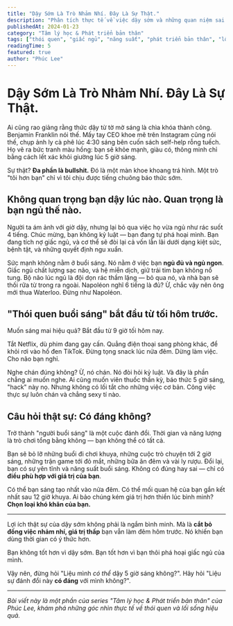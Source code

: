 ```yaml
---
title: "Dậy Sớm Là Trò Nhảm Nhí. Đây Là Sự Thật."
description: "Phân tích thực tế về việc dậy sớm và những quan niệm sai lầm phổ biến. Tại sao chất lượng giấc ngủ quan trọng hơn thời gian thức dậy và cách xây dựng thói quen hiệu quả."
publishedAt: 2024-01-23
category: "Tâm lý học & Phát triển bản thân"
tags: ["thói quen", "giấc ngủ", "năng suất", "phát triển bản thân", "lối sống"]
readingTime: 5
featured: true
author: "Phúc Lee"
---
```


# Dậy Sớm Là Trò Nhảm Nhí. Đây Là Sự Thật.

Ai cũng rao giảng rằng thức dậy từ tờ mờ sáng là chìa khóa thành công. Benjamin Franklin nói thế. Mấy tay CEO khoe mẽ trên Instagram cũng nói thế, chụp ảnh ly cà phê lúc 4:30 sáng bên cuốn sách self-help rỗng tuếch. Họ vẽ ra bức tranh màu hồng: bạn sẽ khỏe mạnh, giàu có, thông minh chỉ bằng cách lết xác khỏi giường lúc 5 giờ sáng.

Sự thật? **Đa phần là bullshit.** Đó là một màn khoe khoang trá hình. Một trò "tôi hơn bạn" chỉ vì tôi chịu được tiếng chuông báo thức sớm.

## **Không quan trọng bạn dậy lúc nào. Quan trọng là bạn ngủ thế nào.**

Người ta ám ảnh với giờ dậy, nhưng lại bỏ qua việc họ vừa ngủ như rác suốt 4 tiếng. Chúc mừng, bạn không kỷ luật — bạn đang tự phá hoại mình. Bạn đang tích nợ giấc ngủ, và cơ thể sẽ đòi lại cả vốn lẫn lãi dưới dạng kiệt sức, bệnh tật, và những quyết định ngu xuẩn.

Sức mạnh không nằm ở buổi sáng. Nó nằm ở việc bạn **ngủ đủ và ngủ ngon**. Giấc ngủ chất lượng sạc não, vá hệ miễn dịch, giữ trái tim bạn không nổ tung. Bộ não lúc ngủ là đội dọn rác thầm lặng — bỏ qua nó, và nhà bạn sẽ thối rữa từ trong ra ngoài. Napoléon nghĩ 6 tiếng là đủ? Ừ, chắc vậy nên ông mới thua Waterloo. Đừng như Napoléon.

## **"Thói quen buổi sáng" bắt đầu từ tối hôm trước.**

Muốn sáng mai hiệu quả? Bắt đầu từ 9 giờ tối hôm nay.

Tắt Netflix, dù phim đang gay cấn. Quẳng điện thoại sang phòng khác, để khỏi rơi vào hố đen TikTok. Đừng tọng snack lúc nửa đêm. Dừng làm việc. Cho não bạn nghỉ.

Nghe chán đúng không? Ừ, nó chán. Nó đòi hỏi kỷ luật. Và đây là phần chẳng ai muốn nghe. Ai cũng muốn viên thuốc thần kỳ, báo thức 5 giờ sáng, "hack" này nọ. Nhưng không có lối tắt cho những việc cơ bản. Công việc thực sự luôn chán và chẳng sexy tí nào.

## **Câu hỏi thật sự: Có đáng không?**

Trở thành "người buổi sáng" là một cuộc đánh đổi. Thời gian và năng lượng là trò chơi tổng bằng không — bạn không thể có tất cả.

Bạn sẽ bỏ lỡ những buổi đi chơi khuya, những cuộc trò chuyện tới 2 giờ sáng, những trận game tới đỏ mắt, những bữa ăn đêm và vài ly rượu. Đổi lại, bạn có sự yên tĩnh và năng suất buổi sáng. Không có đúng hay sai — chỉ có **điều phù hợp với giá trị của bạn**.

Có thể bạn sáng tạo nhất vào nửa đêm. Có thể mối quan hệ của bạn gắn kết nhất sau 12 giờ khuya. Ai bảo chúng kém giá trị hơn thiền lúc bình minh? **Chọn loại khó khăn của bạn.**

---

Lợi ích thật sự của dậy sớm không phải là ngắm bình minh. Mà là **cắt bỏ đống việc nhảm nhí, giá trị thấp** bạn vẫn làm đêm hôm trước. Nó khiến bạn dùng thời gian có ý thức hơn.

Bạn không tốt hơn vì dậy sớm. Bạn tốt hơn vì bạn thôi phá hoại giấc ngủ của mình.

Vậy nên, đừng hỏi "Liệu mình _có thể_ dậy 5 giờ sáng không?". Hãy hỏi "Liệu sự đánh đổi này **có đáng** với mình không?".

---

*Bài viết này là một phần của series "Tâm lý học & Phát triển bản thân" của Phúc Lee, khám phá những góc nhìn thực tế về thói quen và lối sống hiệu quả.*
